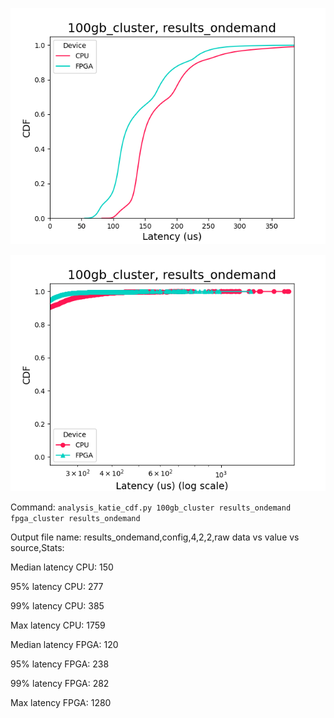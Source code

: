 ![results_ondemand,config,4,2,2,raw data vs value vs source,](graphs/results_ondemand%2Cconfig%2C4%2C2%2C2%2Craw%20data%20vs%20value%20vs%20source%2C.png)

![results_ondemand,config,4,2,2,raw data vs value vs source,zoomed,](graphs/results_ondemand%2Cconfig%2C4%2C2%2C2%2Craw%20data%20vs%20value%20vs%20source%2Czoomed%2C.png)

Command: `analysis_katie_cdf.py 100gb_cluster results_ondemand fpga_cluster results_ondemand`

Output file name: results_ondemand,config,4,2,2,raw data vs value vs source,Stats:

Median latency CPU: 150

95% latency CPU: 277

99% latency CPU: 385

Max latency CPU: 1759

Median latency FPGA: 120

95% latency FPGA: 238

99% latency FPGA: 282

Max latency FPGA: 1280



